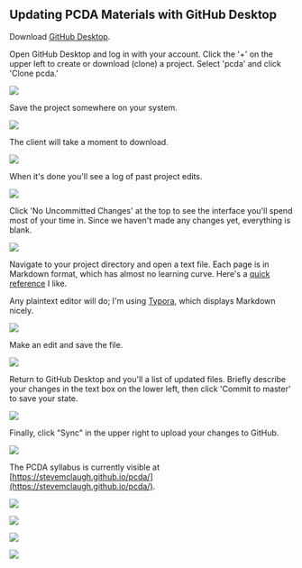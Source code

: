 ## Updating PCDA Materials with GitHub Desktop



Download [GitHub Desktop](https://desktop.github.com/).

Open GitHub Desktop and log in with your account. Click the '+' on the upper left to create or download (clone)  a project. Select 'pcda' and click 'Clone pcda.'


![](img/GitHub_gui_01.png)



Save the project somewhere on your system.


![](img/GitHub_gui_02.png)



The client will take a moment to download.

![](img/GitHub_gui_03.png)



When it's done you'll see a log of past project edits.

![](img/GitHub_gui_04.png)



Click 'No Uncommitted Changes' at the top to see the interface you'll spend most of your time in. Since we haven't made any changes yet, everything is blank.

![](img/GitHub_gui_05.png)



Navigate to your project directory and open a text file. Each page is in Markdown format, which has almost no learning curve. Here's a [quick reference](https://github.com/adam-p/markdown-here/wiki/Markdown-Cheatsheet) I like.

Any plaintext editor will do; I'm using [Typora](https://typora.io/), which displays Markdown nicely.

![](img/GitHub_gui_06.png)



Make an edit and save the file.

![](img/GitHub_gui_07.png)



Return to GitHub Desktop and you'll a list of updated files. Briefly describe your changes in the text box on the lower left, then click 'Commit to master' to save your state.

![](img/GitHub_gui_08.png)



Finally, click "Sync" in the upper right to upload your changes to GitHub.

![](img/GitHub_gui_09.png)



The PCDA syllabus is currently visible at [https://stevemclaugh.github.io/pcda/](https://stevemclaugh.github.io/pcda/).

![](img/GitHub_gui_10.png)







![](img/prose_io_1.png)



![](img/prose_io_2.png)



![](img/prose_io_3.png)


